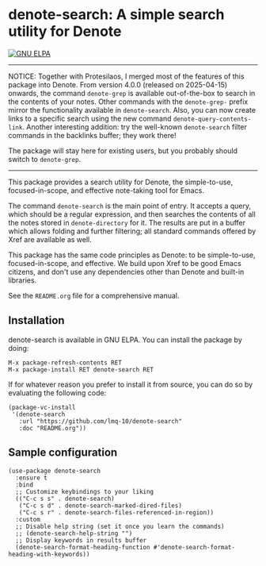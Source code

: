 # denote-search: A simple search utility for Denote

<a href="https://elpa.gnu.org/packages/denote-search.html"><img alt="GNU ELPA" src="https://elpa.gnu.org/packages/denote-search.svg"/></a>

-----

NOTICE: Together with Protesilaos, I merged most of the features of
this package into Denote. From version 4.0.0 (released on 2025-04-15)
onwards, the command `denote-grep` is available out-of-the-box to
search in the contents of your notes. Other commands with the
`denote-grep-` prefix mirror the functionality available in
`denote-search`. Also, you can now create links to a specific search
using the new command `denote-query-contents-link`. Another
interesting addition: try the well-known `denote-search` filter
commands in the backlinks buffer; they work there!

The package will stay here for existing users, but you probably should
switch to `denote-grep`.

-----

This package provides a search utility for Denote, the simple-to-use,
focused-in-scope, and effective note-taking tool for Emacs.

The command `denote-search` is the main point of entry.  It accepts a
query, which should be a regular expression, and then searches the
contents of all the notes stored in `denote-directory` for it.  The
results are put in a buffer which allows folding and further
filtering; all standard commands offered by Xref are available as
well.

This package has the same code principles as Denote: to be
simple-to-use, focused-in-scope, and effective.  We build upon Xref to
be good Emacs citizens, and don't use any dependencies other than
Denote and built-in libraries.

See the `README.org` file for a comprehensive manual.

## Installation

denote-search is available in GNU ELPA. You can install the package by doing:

```
M-x package-refresh-contents RET
M-x package-install RET denote-search RET
```

If for whatever reason you prefer to install it from source, you can do so by evaluating the following code:

```elisp
(package-vc-install
 '(denote-search
   :url "https://github.com/lmq-10/denote-search"
   :doc "README.org"))
```

## Sample configuration

```elisp
(use-package denote-search
  :ensure t
  :bind
  ;; Customize keybindings to your liking
  (("C-c s s" . denote-search)
   ("C-c s d" . denote-search-marked-dired-files)
   ("C-c s r" . denote-search-files-referenced-in-region))
  :custom
  ;; Disable help string (set it once you learn the commands)
  ;; (denote-search-help-string "")
  ;; Display keywords in results buffer
  (denote-search-format-heading-function #'denote-search-format-heading-with-keywords))
```
